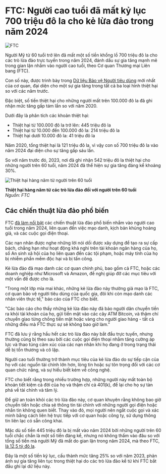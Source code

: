 # FTC: Người cao tuổi đã mất kỷ lục 700 triệu đô la cho kẻ lừa đảo trong năm 2024

![FTC](https://www.bleepstatic.com/content/hl-images/2022/02/23/FTC.jpg)

Người Mỹ từ 60 tuổi trở lên đã mất một số tiền khổng lồ 700 triệu đô la cho các trò lừa đảo trực tuyến trong năm 2024, đánh dấu sự gia tăng mạnh mẽ trong gian lận nhắm vào người cao tuổi, theo Cơ quan Thương mại Liên bang (FTC).

Con số này, được trình bày trong [Dữ liệu Bảo vệ Người tiêu dùng](https://www.ftc.gov/news-events/data-visualizations/data-spotlight/2025/08/false-alarm-real-scam-how-scammers-are-stealing-older-adults-life-savings) mới nhất của cơ quan, đại diện cho một sự gia tăng trong tất cả ba loại hình thiệt hại so với các năm trước.

Đặc biệt, số tiền thiệt hại cho những người mất trên 100.000 đô la đã ghi nhận mức tăng gấp tám lần so với năm 2020.

Dưới đây là phân tích các khoản thiệt hại:

* Thiệt hại từ 100.000 đô la trở lên: 445 triệu đô la
* Thiệt hại từ 10.000 đến 100.000 đô la: 214 triệu đô la
* Thiệt hại dưới 10.000 đô la: 41 triệu đô la

Năm 2020, tổng thiệt hại là 121 triệu đô la, vì vậy con số 700 triệu đô la vào năm 2024 đại diện cho sự tăng gấp sáu lần.

So với năm trước đó, 2023, nơi đã ghi nhận 542 triệu đô la thiệt hại cho những người trên 60 tuổi, năm 2024 đã thể hiện sự gia tăng đáng kể khoảng 30%.

![Thiệt hại hàng năm từ người trên 60 tuổi](https://www.bleepstatic.com/images/news/u/1220909/2025/August/diagram.jpg)

**Thiệt hại hàng năm từ các trò lừa đảo đối với người trên 60 tuổi**  
_Nguồn: FTC_

## Các chiến thuật lừa đảo phổ biến

FTC [đã làm nổi bật](https://www.ftc.gov/news-events/news/press-releases/2025/08/ftc-data-show-more-four-fold-increase-reports-impersonation-scammers-stealing-tens-even-hundreds) các chiến thuật lừa đảo phổ biến nhắm vào người cao tuổi trong năm 2024, liên quan đến việc mạo danh, kịch bản khủng hoảng giả, và các cuộc gọi điện thoại.

Các nạn nhân được nghe những lời nói dối được xây dựng để tạo ra sự cấp bách, chẳng hạn như hoạt động khả nghi trên tài khoản ngân hàng của họ, số An sinh xã hội của họ liên quan đến các tội phạm, hoặc máy tính của họ bị nhiễm phần mềm độc hại và bị tấn công.

Kẻ lừa đảo đã mạo danh các cơ quan chính phủ, bao gồm cả FTC, hoặc các doanh nghiệp như Microsoft và Amazon, đề nghị giúp đỡ các mục tiêu với một vấn đề được cho là.

"Trong một lớp mỉa mai khác, những kẻ lừa đảo này thường giả mạo là FTC, cơ quan bảo vệ người tiêu dùng của quốc gia, đôi khi còn mạo danh các nhân viên thực tế," báo cáo của FTC cho biết.

"Các báo cáo cho thấy những kẻ lừa đảo này đã bảo người dân chuyển tiền ra khỏi tài khoản của họ, gửi tiền mặt vào các cây ATM Bitcoin, và thậm chí chuyển giao từng chồng tiền mặt hoặc vàng cho người giao hàng - tất cả những điều mà FTC thực sự sẽ không bao giờ làm."

FTC đã lưu ý rằng hầu hết các trò lừa đảo này bắt đầu trực tuyến, nhưng thường cũng bị theo sau bởi các cuộc gọi điện thoại nhằm tăng cường áp lực và thao túng cảm xúc của các nạn nhân khi họ đang ở trong trạng thái dễ bị tổn thương và cô lập.

Người cao tuổi thường trở thành mục tiêu của kẻ lừa đảo do sự tiếp cận của họ với các nguồn tài chính lớn hơn, lòng tin hoặc sự tôn trọng đối với các cơ quan chức năng, và sự hiểu biết kém về công nghệ.

FTC cho biết rằng trong nhiều trường hợp, những người này mất toàn bộ khoản tiết kiệm cả đời của họ và thậm chí cả 401(k), để lại cho họ sự tàn phá về tài chính và tâm lý.

Để giữ an toàn khỏi các trò lừa đảo này, cơ quan khuyên rằng không bao giờ chuyển tiền hoặc chia sẻ thông tin tài chính với những người gọi điện hoặc nhắn tin không quen biết. Thay vào đó, mọi người nên ngắt cuộc gọi và xác minh bằng cách liên hệ trực tiếp với cơ quan hoặc công ty, sử dụng thông tin liên lạc có sẵn công khai.

Mặc dù số tiền 445 triệu đô la bị mất vào năm 2024 bởi những người trên 60 tuổi chắc chắn là một số tiền đáng kể, nhưng nó không thấm vào đâu so với tổng số tiền mà người Mỹ đã mất do gian lận trong năm 2024, mà theo FTC, [là 12,5 tỷ đô la](https://www.bleepingcomputer.com/news/security/us-govt-says-americans-lost-record-125-billion-to-fraud-in-2024/).

Đây là một số tiền kỷ lục, cấu thành mức tăng 25% so với năm 2023, phản ánh sự gia tăng liên tục trong thiệt hại do các trò lừa đảo kể từ khi FTC bắt đầu ghi lại dữ liệu này.